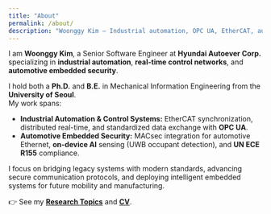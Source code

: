 ```yaml
---
title: "About"
permalink: /about/
description: "Woonggy Kim — Industrial automation, OPC UA, EtherCAT, automotive embedded security"
---
```


I am **Woonggy Kim**, a Senior Software Engineer at **Hyundai Autoever Corp.** specializing in **industrial automation**, **real-time control networks**, and **automotive embedded security**.

I hold both a **Ph.D.** and **B.E.** in Mechanical Information Engineering from the **University of Seoul**.  
My work spans:

- **Industrial Automation & Control Systems:** EtherCAT synchronization, distributed real-time, and standardized data exchange with **OPC UA**.  
- **Automotive Embedded Security:** MACsec integration for automotive Ethernet, **on-device AI** sensing (UWB occupant detection), and **UN ECE R155** compliance.

I focus on bridging legacy systems with modern standards, advancing secure communication protocols, and deploying intelligent embedded systems for future mobility and manufacturing.

👉 See my **[Research Topics](/topics/)** and **[CV](/cv/)**.
